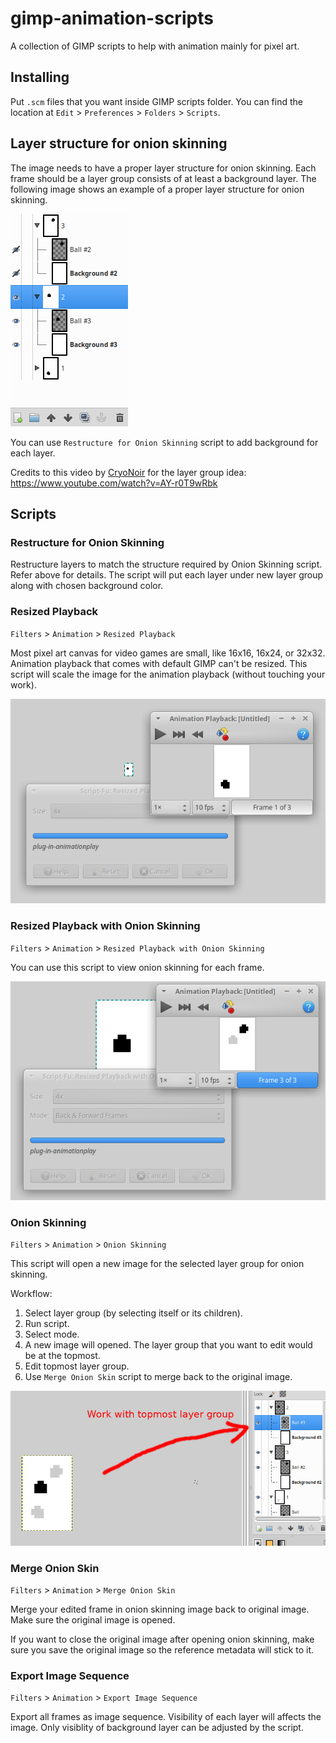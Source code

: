 # gimp-animation-scripts

A collection of GIMP scripts to help with animation mainly for pixel art.

## Installing

Put `.scm` files that you want inside GIMP scripts folder. You can find
the location at `Edit` > `Preferences` > `Folders` > `Scripts`.

## Layer structure for onion skinning

The image needs to have a proper layer structure for onion skinning. Each
frame should be a layer group consists of at least a background layer. The
following image shows an example of a proper layer structure for onion skinning.

![Layer structure image for onion skinning][layer_structure.png]

You can use `Restructure for Onion Skinning` script to add background for each
layer.

Credits to this video by [CryoNoir][CryoNoir] for the layer group idea: https://www.youtube.com/watch?v=AY-r0T9wRbk

## Scripts

### Restructure for Onion Skinning

Restructure layers to match the structure required by Onion Skinning script. Refer above
for details. The script will put each layer under new layer group along with chosen
background color.

### Resized Playback

`Filters` > `Animation` > `Resized Playback`

Most pixel art canvas for video games are small, like 16x16, 16x24, or 32x32.
Animation playback that comes with default GIMP can't be resized. This script
will scale the image for the animation playback (without touching your work).

![Resized Playback image][resized_playback.png]

### Resized Playback with Onion Skinning

`Filters` > `Animation` > `Resized Playback with Onion Skinning`

You can use this script to view onion skinning for each frame.

![Resized Playback with Onion Skinning image][resized_playback_w_onion_skinning.png]

### Onion Skinning

`Filters` > `Animation` > `Onion Skinning`

This script will open a new image for the selected layer group for onion skinning.

Workflow:

1. Select layer group (by selecting itself or its children).
2. Run script.
3. Select mode.
4. A new image will opened. The layer group that you want to edit would be at the topmost.
5. Edit topmost layer group.
6. Use `Merge Onion Skin` script to merge back to the original image.
   
![Onion Skinning image][onion_skinning.png]

### Merge Onion Skin

`Filters` > `Animation` > `Merge Onion Skin`

Merge your edited frame in onion skinning image back to original image.
Make sure the original image is opened.

If you want to close the original image after opening onion skinning, make sure you save
the original image so the reference metadata will stick to it.

### Export Image Sequence

`Filters` > `Animation` > `Export Image Sequence`

Export all frames as image sequence. Visibility of each layer will affects
the image. Only visiblity of background layer can be adjusted by the script.



[CryoNoir]: https://www.youtube.com/channel/UC7NCaA78KGBLPl2RLOBlAWg
[layer_structure.png]: https://raw.githubusercontent.com/burhanloey/gimp-animation-scripts/master/screenshots/layer_structure.png
[resized_playback.png]: https://raw.githubusercontent.com/burhanloey/gimp-animation-scripts/master/screenshots/resized_playback.png
[onion_skinning.png]: https://raw.githubusercontent.com/burhanloey/gimp-animation-scripts/master/screenshots/onion_skinning.png
[resized_playback_w_onion_skinning.png]: https://raw.githubusercontent.com/burhanloey/gimp-animation-scripts/master/screenshots/resized_playback_w_onion_skinning.png
